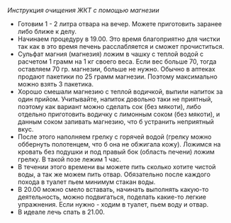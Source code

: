 *Инструкция очищения ЖКТ с помощью магнезии*
- Готовим 1 - 2 литра отвара на вечер. Можете приготовить заранее либо ближе к делу.
- Начинаем процедуру в 19.00. Это время благоприятно для чистки так как в это время печень расслабляется и сможет прочиститься.
- Сульфат магния (магнезия) ложим в чашку с теплой водой с расчетом 1 грамм на 1 кг своего веса. Если вес больше 70, тогда оставляем 70 гр. магнезии, больше не нужно.
Обычно в аптеках продают пакетики по 25 грамм магнезии. Поэтому максимально можно взять 3 пакетика.
- Хорошо смешали магнезию с теплой водичкой, выпили напиток за один прийом. Учитывайте, напиток довольно таки не приятный, поэтому как вариант можно сделать сок (без мякоти), либо
отдельно приготовить водичку с лимонным соком (без мякоти), и данным соком запивать магнезию, что б устранить неприятный вкус.
- После этого наполняем грелку с горячей водой (грелку можно оббернуть полотенцем, что б она не обжигала кожу). Ложимся на кровать без подушки и под правый бок (область печени) ложим грелку.
В такой позе лежим 1 час.
- В течении этого времени вы можете пить сколько хотите чистой воды, а так же можем пить отвар. Обязательно после каждого похода в туалет пьем минимум стакан воды.
- В 20.00 можно смело вставать, начинать выполнять какую-то деятельность, можно подвигаться, поделать какие-то легкие упражнения. Если нужно - ходим в туалет, пьем воду и отвар.
- В идеале лечь спать в 21.00.